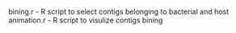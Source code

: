bining.r - R script to select contigs belonging to bacterial and host
animation.r - R script to visulize contigs bining
